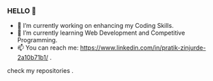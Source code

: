 ### HELLO 👋


- 🔭 I’m currently working on enhancing my Coding Skills.
- 🌱 I’m currently learning  Web Development and Competitive Programming.
- 📫 You can reach me: https://www.linkedin.com/in/pratik-zinjurde-2a10b71b1/ .

 check my repositories .
